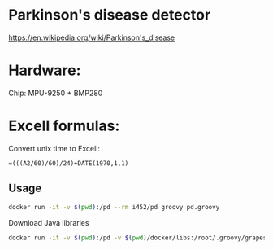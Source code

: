 # Parkinson's disease detector

https://en.wikipedia.org/wiki/Parkinson's_disease

Hardware:
========

Chip: MPU-9250 + BMP280

Excell formulas:
========

Convert unix time to Excell:
```excell
=(((A2/60)/60)/24)+DATE(1970,1,1)
```

Usage
-----
```sh
docker run -it -v $(pwd):/pd --rm i452/pd groovy pd.groovy
```

Download Java libraries
```sh
docker run -it -v $(pwd):/pd -v $(pwd)/docker/libs:/root/.groovy/grapes --rm i452/groovy groovy pd.groovy
```
